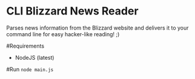 # CLI Blizzard News Reader
Parses news information from the Blizzard website and 
delivers it to your command line for easy hacker-like reading! ;) 

#Requirements
* NodeJS (latest)

#Run
`node main.js`